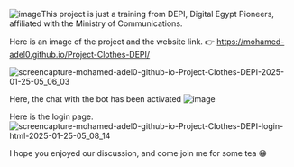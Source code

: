 ![image](https://github.com/user-attachments/assets/a5c06c6e-9d79-4ad5-a889-55797aedebac)This project is just a training from DEPI, Digital Egypt Pioneers, affiliated with the Ministry of Communications.

Here is an image of the project and the website link. 👉 https://mohamed-adel0.github.io/Project-Clothes-DEPI/

![screencapture-mohamed-adel0-github-io-Project-Clothes-DEPI-2025-01-25-05_06_03](https://github.com/user-attachments/assets/1dff0ccf-433f-4feb-9c3f-21935c9a35c5)

Here, the chat with the bot has been activated
![image](https://github.com/user-attachments/assets/cf966773-5c0a-4b1d-9463-9e7f4dc27aa4)

Here is the login page.
![screencapture-mohamed-adel0-github-io-Project-Clothes-DEPI-login-html-2025-01-25-05_08_14](https://github.com/user-attachments/assets/babd10f3-8fea-4261-9ea4-811c6693872e)

I hope you enjoyed our discussion, and come join me for some tea 😁




